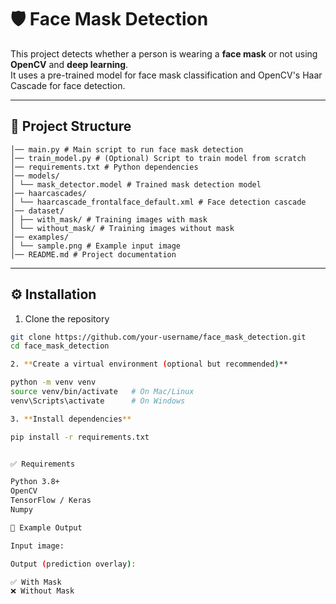 # 🛡️ Face Mask Detection

This project detects whether a person is wearing a **face mask** or not using **OpenCV** and **deep learning**.  
It uses a pre-trained model for face mask classification and OpenCV's Haar Cascade for face detection.  

---

## 📂 Project Structure

```face_mask_detection/
│── main.py # Main script to run face mask detection
│── train_model.py # (Optional) Script to train model from scratch
│── requirements.txt # Python dependencies
│── models/
│ └── mask_detector.model # Trained mask detection model
│── haarcascades/
│ └── haarcascade_frontalface_default.xml # Face detection cascade
│── dataset/
│ ├── with_mask/ # Training images with mask
│ └── without_mask/ # Training images without mask
│── examples/
│ └── sample.png # Example input image
│── README.md # Project documentation

```
---

## ⚙️ Installation

1. Clone the repository

```bash
git clone https://github.com/your-username/face_mask_detection.git
cd face_mask_detection

2. **Create a virtual environment (optional but recommended)**

python -m venv venv
source venv/bin/activate   # On Mac/Linux
venv\Scripts\activate      # On Windows

3. **Install dependencies**

pip install -r requirements.txt


✅ Requirements

Python 3.8+
OpenCV
TensorFlow / Keras
Numpy

📸 Example Output

Input image:

Output (prediction overlay):

✅ With Mask
❌ Without Mask

